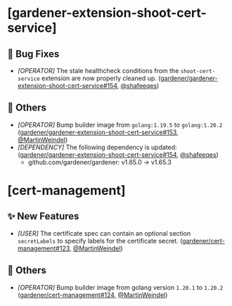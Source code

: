 # [gardener-extension-shoot-cert-service]
## 🐛 Bug Fixes
* *[OPERATOR]* The stale healthcheck conditions from the `shoot-cert-service` extension are now properly cleaned up. ([gardener/gardener-extension-shoot-cert-service#154](https://github.com/gardener/gardener-extension-shoot-cert-service/pull/154), [@shafeeqes](https://github.com/shafeeqes))
## 🏃 Others
* *[OPERATOR]* Bump builder image from `golang:1.19.5` to `golang:1.20.2` ([gardener/gardener-extension-shoot-cert-service#153](https://github.com/gardener/gardener-extension-shoot-cert-service/pull/153), [@MartinWeindel](https://github.com/MartinWeindel))
* *[DEPENDENCY]* The following dependency is updated: ([gardener/gardener-extension-shoot-cert-service#154](https://github.com/gardener/gardener-extension-shoot-cert-service/pull/154), [@shafeeqes](https://github.com/shafeeqes))
  * github.com/gardener/gardener: v1.65.0 -> v1.65.3
# [cert-management]
## ✨ New Features
* *[USER]* The certificate spec can contain an optional section `secretLabels` to specify labels for the certificate secret. ([gardener/cert-management#123](https://github.com/gardener/cert-management/pull/123), [@MartinWeindel](https://github.com/MartinWeindel))
## 🏃 Others
* *[OPERATOR]* Bump builder image from golang version `1.20.1` to `1.20.2` ([gardener/cert-management#124](https://github.com/gardener/cert-management/pull/124), [@MartinWeindel](https://github.com/MartinWeindel))